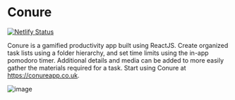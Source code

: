 # Conure
[![Netlify Status](https://api.netlify.com/api/v1/badges/e0de2ea7-0016-493c-a009-e92696db9a08/deploy-status)](https://app.netlify.com/sites/eloquent-swartz-12221e/deploys)

Conure is a gamified productivity app built using ReactJS. Create organized task lists using a folder hierarchy, and set time limits using the in-app pomodoro timer. Additional details and media can be added to more easily gather the materials required for a task. Start using Conure at https://conureapp.co.uk.

![image](https://user-images.githubusercontent.com/46031748/104103227-e70fa180-5298-11eb-9cf2-9b123c819393.png)
